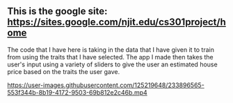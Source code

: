 ## This is the google site: https://sites.google.com/njit.edu/cs301project/home
The code that I have here is taking in the data that I have given it to train from using the traits that I have selected. The app I made then takes the user's input using a variety of sliders to give the user an estimated house price based on the traits the user gave.


https://user-images.githubusercontent.com/125219648/233896565-553f344b-8b19-4172-9503-69b812e2c46b.mp4

